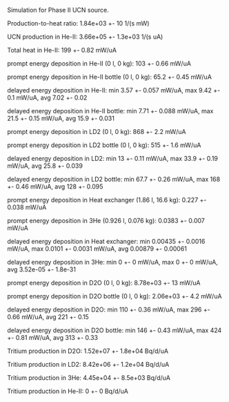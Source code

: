 Simulation for Phase II UCN source.

Production-to-heat ratio:
1.84e+03 +- 10 1/(s mW)

UCN production in He-II:
3.66e+05 +- 1.3e+03 1/(s uA)

Total heat in He-II:
199 +- 0.82 mW/uA

prompt energy deposition in He-II (0 l, 0 kg):
103 +- 0.66 mW/uA

prompt energy deposition in He-II bottle (0 l, 0 kg):
65.2 +- 0.45 mW/uA

delayed energy deposition in He-II:
min 3.57 +- 0.057 mW/uA, max 9.42 +- 0.1 mW/uA, avg 7.02 +- 0.02

delayed energy deposition in He-II bottle:
min 7.71 +- 0.088 mW/uA, max 21.5 +- 0.15 mW/uA, avg 15.9 +- 0.031

prompt energy deposition in LD2 (0 l, 0 kg):
868 +- 2.2 mW/uA

prompt energy deposition in LD2 bottle (0 l, 0 kg):
515 +- 1.6 mW/uA

delayed energy deposition in LD2:
min 13 +- 0.11 mW/uA, max 33.9 +- 0.19 mW/uA, avg 25.8 +- 0.039

delayed energy deposition in LD2 bottle:
min 67.7 +- 0.26 mW/uA, max 168 +- 0.46 mW/uA, avg 128 +- 0.095

prompt energy deposition in Heat exchanger (1.86 l, 16.6 kg):
0.227 +- 0.038 mW/uA

prompt energy deposition in 3He (0.926 l, 0.076 kg):
0.0383 +- 0.007 mW/uA

delayed energy deposition in Heat exchanger:
min 0.00435 +- 0.0016 mW/uA, max 0.0101 +- 0.0031 mW/uA, avg 0.00879 +- 0.00061

delayed energy deposition in 3He:
min 0 +- 0 mW/uA, max 0 +- 0 mW/uA, avg 3.52e-05 +- 1.8e-31

prompt energy deposition in D2O (0 l, 0 kg):
8.78e+03 +- 13 mW/uA

prompt energy deposition in D2O bottle (0 l, 0 kg):
2.06e+03 +- 4.2 mW/uA

delayed energy deposition in D2O:
min 110 +- 0.36 mW/uA, max 296 +- 0.66 mW/uA, avg 221 +- 0.15

delayed energy deposition in D2O bottle:
min 146 +- 0.43 mW/uA, max 424 +- 0.81 mW/uA, avg 313 +- 0.33

Tritium production in D2O:
1.52e+07 +- 1.8e+04 Bq/d/uA

Tritium production in LD2:
8.42e+06 +- 1.2e+04 Bq/d/uA

Tritium production in 3He:
4.45e+04 +- 8.5e+03 Bq/d/uA

Tritium production in He-II:
0 +- 0 Bq/d/uA

